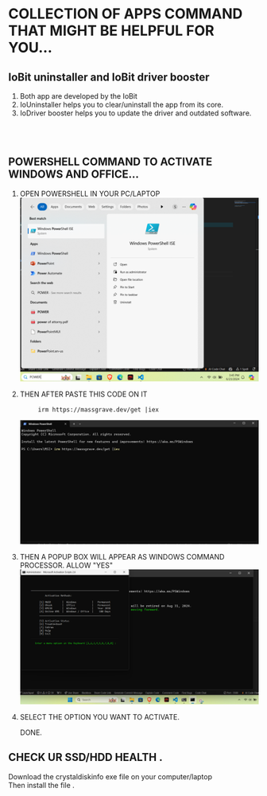 # COLLECTION OF APPS COMMAND THAT MIGHT BE HELPFUL FOR YOU...

## IoBit uninstaller and IoBit driver booster

1. Both app are developed by the IoBit 
2. IoUninstaller helps you to clear/uninstall the app from its core.
3. IoDriver booster helps you to update the driver and outdated software.
<br>
<br>

## POWERSHELL COMMAND TO ACTIVATE WINDOWS AND OFFICE...

1. OPEN POWERSHELL IN YOUR PC/LAPTOP 
 ![step1](./ACTIVATOR/step1.png)

2. THEN AFTER PASTE THIS CODE ON IT     

    
            irm https://massgrave.dev/get |iex
    
    
    ![step2](./ACTIVATOR/STEP2.png)


1. THEN A POPUP BOX WILL APPEAR AS WINDOWS COMMAND PROCESSOR. ALLOW "YES"
 ![step3](./ACTIVATOR/setp3.png)


4. SELECT THE OPTION YOU WANT TO ACTIVATE.

    DONE.

## CHECK UR SSD/HDD HEALTH .

Download the crystaldiskinfo exe file on your computer/laptop<br>
Then install the file .